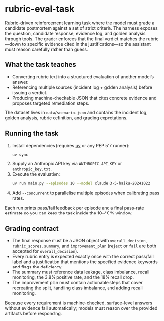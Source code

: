 rubric-eval-task
================

Rubric-driven reinforcement learning task where the model must grade a candidate postmortem against a set of strict criteria. The harness exposes the question, candidate response, evidence log, and golden analysis through tools. The grader enforces that the final verdict matches the rubric—down to specific evidence cited in the justifications—so the assistant must reason carefully rather than guess.

## What the task teaches

- Converting rubric text into a structured evaluation of another model’s answer.
- Referencing multiple sources (incident log + golden analysis) before issuing a verdict.
- Producing machine-checkable JSON that cites concrete evidence and proposes targeted remediation steps.

The dataset lives in `data/scenario.json` and contains the incident log, golden analysis, rubric definition, and grading expectations.

## Running the task

1. Install dependencies (requires [uv](https://github.com/astral-sh/uv) or any PEP 517 runner):
   ```bash
   uv sync
   ```
2. Supply an Anthropic API key via `ANTHROPIC_API_KEY` or `anthropic_key.txt`.
3. Execute the evaluation:
   ```bash
   uv run main.py --episodes 10 --model claude-3-5-haiku-20241022
   ```
4. Add `--concurrent` to parallelise multiple episodes when calibrating pass rates.

Each run prints pass/fail feedback per episode and a final pass-rate estimate so you can keep the task inside the 10–40 % window.

## Grading contract

- The final response must be a JSON object with `overall_decision`, `rubric_scores`, `summary`, and `improvement_plan` (`reject` or `fail` are both accepted for `overall_decision`).
- Every rubric entry is expected exactly once with the correct pass/fail label and a justification that mentions the specified evidence keywords and flags the deficiency.
- The summary must reference data leakage, class imbalance, recall monitoring, the 3.8% positive rate, and the 18% recall drop.
- The improvement plan must contain actionable steps that cover recreating the split, handling class imbalance, and adding recall monitoring.

Because every requirement is machine-checked, surface-level answers without evidence fail automatically; models must reason over the provided artifacts before responding.

